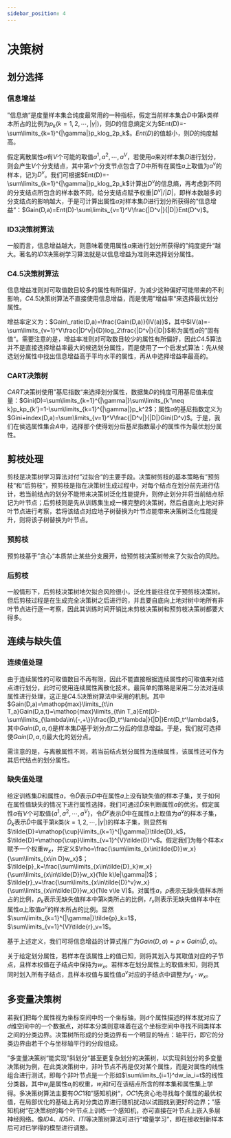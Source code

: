 ```yaml
---
sidebar_position: 4
---
```

# 决策树

## 划分选择

### 信息增益

”信息熵“是度量样本集合纯度最常用的一种指标，假定当前样本集合$D$中第$k$类样本所占的比例为$p_k(k=1,2,\cdots,|\gamma|)$，则$D$的信息熵定义为$Ent(D)=-\sum\limits_{k=1}^{|\gamma|}p_klog_2p_k$。$Ent(D)$的值越小，则$D$的纯度越高。

假定离散属性$a$有$V$个可能的取值${a^1,a^2,\cdots,a^V}$，若使用$a$来对样本集$D$进行划分，则会产生$V$个分支结点，其中第$v$个分支节点包含了$D$中所有在属性$a$上取值为$a^v$的样本，记为$D^v$。我们可根据$Ent(D)=-\sum\limits_{k=1}^{|\gamma|}p_klog_2p_k$计算出$D^v$的信息熵，再考虑到不同的分支结点所包含的样本数不同，给分支结点赋予权重$|D^v|/|D|$，即样本数越多的分支结点的影响越大，于是可计算出属性$a$对样本集$D$进行划分所获得的”信息增益“：$Gain(D,a)=Ent(D)-\sum\limits_{v=1}^V\frac{|D^v|}{|D|}Ent(D^v)$。

### ID3决策树算法

一般而言，信息增益越大，则意味着使用属性$a$来进行划分所获得的”纯度提升“越大。著名的$ID3$决策树学习算法就是以信息增益为准则来选择划分属性。

### C4.5决策树算法

信息增益准则对可取值数目较多的属性有所偏好，为减少这种偏好可能带来的不利影响，$C4.5$决策树算法不直接使用信息增益，而是使用”增益率“来选择最优划分属性。

增益率定义为：$Gain\_ratie(D,a)=\frac{Gain(D,a)}{IV(a)}$，其中$IV(a)=-\sum\limits_{v=1}^V\frac{|D^v|}{D}log_2\frac{|D^v|}{|D|}$称为属性$a$的”固有值“。需要注意的是，增益率准则对可取数目较少的属性有所偏好，因此$C4.5$算法并不是直接选择增益率最大的候选划分属性，而是使用了一个启发式算法：先从候选划分属性中找出信息增益高于平均水平的属性，再从中选择增益率最高的。

### CART决策树

$CART$决策树使用”基尼指数“来选择划分属性，数据集$D$的纯度可用基尼值来度量：$Gini(D)=\sum\limits_{k=1}^{|\gamma|}\sum\limits_{k'\neq k}p_kp_{k'}=1-\sum\limits_{k=1}^{|\gamma|}p_k^2$；属性$a$的基尼指数定义为$Gini+index(D,a)=\sum\limits_{v=1}^V\frac{|D^v|}{|D|}Gini(D^v)$。于是，我们在侯选属性集合$A$中，选择那个使得划分后基尼指数最小的属性作为最优划分属性。

## 剪枝处理

剪枝是决策树学习算法对付”过拟合“的主要手段。决策树剪枝的基本策略有”预剪枝“和”后剪枝“，预剪枝是指在决策树生成过程中，对每个结点在划分前先进行估计，若当前结点的划分不能带来决策树泛化性能提升，则停止划分并将当前结点标记为叶节点；后剪枝则是先从训练集生成一棵完整的决策树，然后自底向上地对非叶节点进行考察，若将该结点对应地子树替换为叶节点能带来决策树泛化性能提升，则将该子树替换为叶节点。

### 预剪枝

预剪枝基于”贪心“本质禁止某些分支展开，给预剪枝决策树带来了欠拟合的风险。

### 后剪枝

一般情形下，后剪枝决策树地欠拟合风险很小，泛化性能往往优于预剪枝决策树。但后剪枝过程是在生成完全决策树之后进行的，并且要自底向上地对树中地所有非叶节点进行逐一考察，因此其训练时间开销比未剪枝决策树和预剪枝决策树都要大得多。

## 连续与缺失值

### 连续值处理

由于连续属性的可取值数目不再有限，因此不能直接根据连续属性的可取值来对结点进行划分，此时可使用连续属性离散化技术。最简单的策略是采用二分法对连续属性进行处理，这正是$C4.5$决策树算法中采用的机制。其中$Gain(D,a)=\mathop{max}\limits_{t\in T_a}Gain(D,a,t)=\mathop{max}\limits_{t\in T_a}Ent(D)-\sum\limits_{\lambda\in\{-,+\}}\frac{|D_t^\lambda|}{|D|}Ent(D_t^\lambda)$，其中$Gain(D,a,t)$是样本集$D$基于划分点$t$二分后的信息增益。于是，我们就可选择使$Gain(D,a,t)$最大化的划分点。

需注意的是，与离散属性不同，若当前结点划分属性为连续属性，该属性还可作为其后代结点的划分属性。

### 缺失值处理

给定训练集$D$和属性$a$，令$\tilde{D}$表示$D$中在属性$a$上没有缺失值的样本子集，关于如何在属性值缺失的情况下进行属性选择，我们可通过$\tilde{D}$来判断属性$a$的优劣。假定属性$a$有$V$个可取值$\{a^1,a^2,\cdots,a^V\}$，令$\tilde{D}^v$表示$\tilde{D}$中在属性$a$上取值为$a^v$的样本子集，$\tilde{D}_k$表示$\tilde{D}$中属于第$k$类$(k=1,2,\cdots,|\gamma|)$的样本子集，则显然有$\tilde{D}=\mathop{\cup}\limits_{k=1}^{|\gamma|}\tilde{D}_k$，$\tilde{D}=\mathop{\cup}\limits_{v=1}^{V}\tilde{D}^v$。假定我们为每个样本$x$赋予一个权重$w_x$，并定义$\rho=\frac{\sum\limits_{x\in\tilde{D}}w_x}{\sum\limits_{x\in D}w_x}$；$\tilde{p}_k=\frac{\sum\limits_{x\in\tilde{D}_k}w_x}{\sum\limits_{x\in\tilde{D}}w_x}(1\le k\le|\gamma|)$；$\tilde{r}_v=\frac{\sum\limits_{x\in\tilde{D}^v}w_x}{\sum\limits_{x\in\tilde{D}}w_x}(1\le v\le V)$。对属性$a$，$\rho$表示无缺失值样本所占的比例，$\tilde{p}_k$表示无缺失值样本中第$k$类所占的比例，$\tilde{r}_v$则表示无缺失值样本中在属性$a$上取值$a^v$的样本所占的比例。显然$\sum\limits_{k=1}^{|\gamma|}\tilde{p}_k=1$，$\sum\limits_{v=1}^{V}\tilde{r}_v=1$。

基于上述定义，我们可将信息增益的计算式推广为$Gain(D,a)=\rho×Gain(\tilde{D},a)$。

关于给定划分属性，若样本在该属性上的值已知，则将其划入与其取值对应的子节点，且样本权值在子结点中保持为$w_x$。若样本在划分属性上的取值未知，则将其同时划入所有子结点，且样本权值与属性值$a^v$对应的子结点中调整为$\tilde{r}_v\cdot w_x$。

## 多变量决策树

若我们把每个属性视为坐标空间中的一个坐标轴，则$d$个属性描述的样本就对应了$d$维空间中的一个数据点，对样本分类则意味着在这个坐标空间中寻找不同类样本之间的分类边界。决策树所形成的分类边界有一个明显的特点：轴平行，即它的分类边界由若干个与坐标轴平行的分段组成。

”多变量决策树“能实现”斜划分“甚至更复杂划分的决策树，以实现斜划分的多变量决策树为例，在此类决策树中，非叶节点不再是仅对某个属性，而是对属性的线性组合进行测试，即每个非叶节点是一个形如$\sum\limits_{i=1}^dw_ia_i=t$的线性分类器，其中$w_i$是属性$a_i$的权重，$w_i$和$t$可在该结点所含的样本集和属性集上学得。多决策树算法主要有$OC1$和”感知机树“，$OC1$先贪心地寻找每个属性的最优权值，在局部优化的基础上再对分类边界进行随机扰动以试图找到更好的边界；”感知机树“在决策树的每个叶节点上训练一个感知机，亦可直接在叶节点上嵌入多层神经网络。像$ID4$、$ID5R$、$ITI$等决策树算法可进行“增量学习”，即在接收到新样本后可对已学得的模型进行调整。

